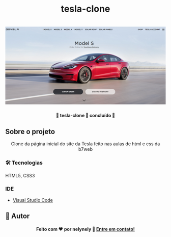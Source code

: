<h1 align="center">tesla-clone</h1>

<h1 align="center">
    <img alt="tesla-clone" title="tesla-clone" src="./assets/homepage.png" />
</h1>

<h4 align="center"> 
	🚧  tesla-clone 🚀 concluído  🚧
</h4>

## Sobre o projeto

<p align="center">Clone da página inicial do site da Tesla feito nas aulas de html e css da b7web</p>

### 🛠 Tecnologias

HTML5, CSS3

### IDE

- [Visual Studio Code](https://code.visualstudio.com/)

## 🦸 Autor

<h4 align="center">
  Feito com ❤️ por nelynely 👋️ <a href="https://www.linkedin.com/in/f-nely/">Entre em contato!</a>
</h4>




